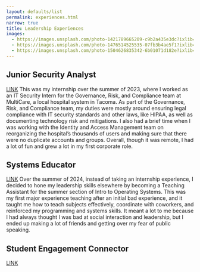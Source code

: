 ```yaml
---
layout: defaults/list
permalink: experiences.html
narrow: true
title: Leadership Experiences
images:
  - https://images.unsplash.com/photo-1421789665209-c9b2a435e3dc?ixlib=rb-0.3.5&ixid=eyJhcHBfaWQiOjEyMDd9&s=5b1016b885e7438c4633109d77368d4d&auto=format&fit=crop&w=1651&q=80
  - https://images.unsplash.com/photo-1476514525535-07fb3b4ae5f1?ixlib=rb-0.3.5&ixid=eyJhcHBfaWQiOjEyMDd9&s=468a8c18f5d811cf03c654b653b5089e&auto=format&fit=crop&w=1650&q=80
  - https://images.unsplash.com/photo-1504626835342-6b01071d182e?ixlib=rb-0.3.5&ixid=eyJhcHBfaWQiOjEyMDd9&s=975855d515c9d56352ee3bfe74287f2b&auto=format&fit=crop&w=1651&q=80
---
```


## Junior Security Analyst

[LINK](https://micahc03.github.io/exp1.html) This was my internship over the summer of 2023, where I worked as an IT Security Intern for the Governance, Risk, and Compliance team at MultiCare, a local hospital system in Tacoma. As part of the Governance, Risk, and Compliance team, my duties were mostly around ensuring legal compliance with IT security standards and other laws, like HIPAA, as well as documenting technology risk and mitigations. I also had a brief time when I was working with the Identity and Access Management team on reorganizing the hospital’s thousands of users and making sure that there were no duplicate accounts and groups. Overall, though it was remote, I had a lot of fun and grew a lot in my first corporate role. 


## Systems Educator

[LINK](https://micahc03.github.io/exp2.html) Over the summer of 2024, instead of taking an internship experience, I decided to hone my
leadership skills elsewhere by becoming a Teaching Assistant for the summer section of Intro
to Operating Systems. This was my first major experience teaching after an initial bad
experience, and it taught me how to teach subjects effectively, coordinate with coworkers, and
reinforced my programming and systems skills. It meant a lot to me because I had always
thought I was bad at social interaction and leadership, but I ended up making a lot of friends
and getting over my fear of public speaking.

## Student Engagement Connector

[LINK](https://micahc03.github.io/exp3.html) 
